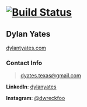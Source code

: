 # [![Build Status](https://travis-ci.org/dylantyates/portfolio.svg?branch=master)](https://travis-ci.org/dylantyates/portfolio)

## Dylan Yates

[dylantyates.com](https://dylantyates.com)

### Contact Info

> dyates.texas@gmail.com

**LinkedIn**: [dylanyates](https://www.linkedin.com/in/dylanyates/)

**Instagram**: [@dwreckfoo](https://www.instagram.com/dwreckfoo/)
